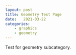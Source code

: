 ```yaml
---
layout: post
title: Geometry Test Page
date:   2021-03-22
categories: 
    - graphics
    - geometry
---
```


Test for geometry subcategory.
